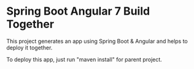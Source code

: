 # Spring Boot Angular 7 Build Together

This project generates an app using Spring Boot & Angular and helps to deploy it together.

To deploy this app, just run "maven install" for parent project.
